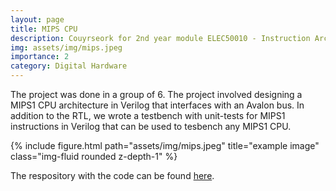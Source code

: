 ```yaml
---
layout: page
title: MIPS CPU
description: Couyrseork for 2nd year module ELEC50010 - Instruction Architectures and Compilers
img: assets/img/mips.jpeg
importance: 2
category: Digital Hardware
---
```


The project was done in a group of 6. The project involved designing a MIPS1 CPU architecture in Verilog that interfaces with an Avalon bus. In addition to the RTL, we wrote a testbench with unit-tests for MIPS1 instructions in Verilog that can be used to tesbench any MIPS1 CPU.


<div class="row">
    <div class="col-sm mt-3 mt-md-0">
        {% include figure.html path="assets/img/mips.jpeg" title="example image" class="img-fluid rounded z-depth-1" %}
    </div>
</div>


The respository with the code can be found [here](https://github.com/krishagrawal112/MIPS1-CPU).

